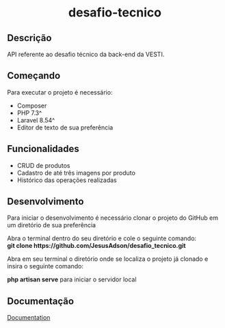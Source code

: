 <h1 align="center">desafio-tecnico</h1>
<h2>Descrição</h2>
<p align="justify">API referente ao desafio técnico da back-end da VESTI.</p>
<h2>Começando</h2>
Para executar o projeto é necessário:
<ul>
    <li>Composer</li>
    <li>PHP 7.3^</li>
    <li>Laravel 8.54^</li>
    <li>Editor de texto de sua preferência</li>
</ul>
<h2>Funcionalidades</h2>
<ul>
    <li>CRUD de produtos</li>
    <li>Cadastro de até três imagens por produto</li>
    <li>Histórico das operações realizadas</li>
</ul>
<h2>Desenvolvimento</h2>
<p>Para iniciar o desenvolvimento é necessário clonar o projeto do GitHub em um diretório de sua preferência</p>
Abra o terminal dentro do seu diretório e cole o seguinte comando: 
<br/>
<b>git clone https://github.com/JesusAdson/desafio_tecnico.git</b>

<p>Abra em seu terminal o diretório onde se localiza o projeto já clonado e insira o seguinte comando:</p>
<b>php artisan serve</b> para iniciar o servidor local

<h2>Documentação</h2>
<a href="https://documenter.getpostman.com/view/16903033/TzzDHZex#intro">Documentation</a>
